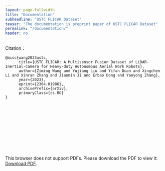```yaml
---
layout: page-fullwidth
title: "Documentation"
subheadline: "USTC FLICAR Dataset"
teaser: "The documentation is preprint paper of USTC FLICAR Dataset"
permalink: "/documentation/"
header: no
---
```

Citation：
```
@misc{wang2023ustc,
      title={USTC FLICAR: A Multisensor Fusion Dataset of LiDAR-Inertial-Camera for Heavy-duty Autonomous Aerial Work Robots}, 
      author={Ziming Wang and Yujiang Liu and Yifan Duan and Xingchen Li and Xinran Zhang and Jianmin Ji and Erbao Dong and Yanyong Zhang},
      year={2023},
      eprint={2304.01986},
      archivePrefix={arXiv},
      primaryClass={cs.RO}
}
```
<object data="../pdf/USTC_FLICAR.pdf" type="application/pdf" width="100%" height="800px">
    <embed src="../pdf/USTC_FLICAR.pdf">
        <p>This browser does not support PDFs. Please download the PDF to view it: <a href="../pdf/USTC_FLICAR.pdf">Download PDF</a>.</p>
    </embed>
</object>
